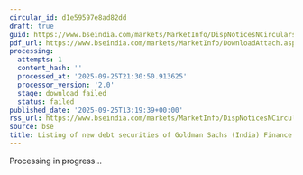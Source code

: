 ```yaml
---
circular_id: d1e59597e8ad82dd
draft: true
guid: https://www.bseindia.com/markets/MarketInfo/DispNoticesNCirculars.aspx?Noticeid={75FE20DF-EDD4-40DC-B818-7EE7C5901ED1}&noticeno=20250925-49&dt=09/25/2025&icount=49&totcount=65&flag=0
pdf_url: https://www.bseindia.com/markets/MarketInfo/DownloadAttach.aspx?id=20250925-49&attachedId=
processing:
  attempts: 1
  content_hash: ''
  processed_at: '2025-09-25T21:30:50.913625'
  processor_version: '2.0'
  stage: download_failed
  status: failed
published_date: '2025-09-25T13:19:39+00:00'
rss_url: https://www.bseindia.com/markets/MarketInfo/DispNoticesNCirculars.aspx?Noticeid={75FE20DF-EDD4-40DC-B818-7EE7C5901ED1}&noticeno=20250925-49&dt=09/25/2025&icount=49&totcount=65&flag=0
source: bse
title: Listing of new debt securities of Goldman Sachs (India) Finance Private Limited
---
```


Processing in progress...